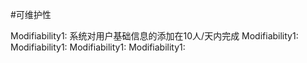 #可维护性

Modifiability1: 系统对用户基础信息的添加在10人/天内完成
Modifiability1:
Modifiability1:
Modifiability1:
Modifiability1:
